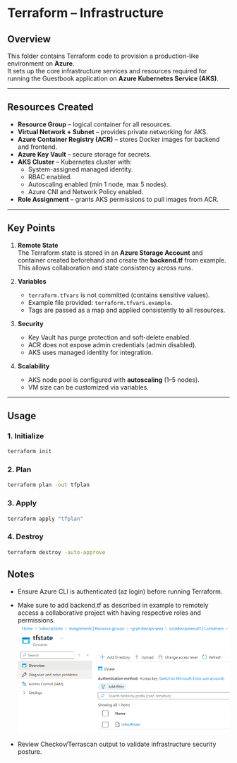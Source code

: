 # Terraform – Infrastructure

## Overview
This folder contains Terraform code to provision a production-like environment on **Azure**.  
It sets up the core infrastructure services and resources required for running the Guestbook application on **Azure Kubernetes Service (AKS)**.

---

## Resources Created
- **Resource Group** – logical container for all resources.
- **Virtual Network + Subnet** – provides private networking for AKS.
- **Azure Container Registry (ACR)** – stores Docker images for backend and frontend.
- **Azure Key Vault** – secure storage for secrets.
- **AKS Cluster** – Kubernetes cluster with:
  - System-assigned managed identity.
  - RBAC enabled.
  - Autoscaling enabled (min 1 node, max 5 nodes).
  - Azure CNI and Network Policy enabled.
- **Role Assignment** – grants AKS permissions to pull images from ACR.

---

## Key Points
1. **Remote State**  
   The Terraform state is stored in an **Azure Storage Account** and container created beforehand and create the **backend.tf** from example.  
   This allows collaboration and state consistency across runs.

2. **Variables**  
   - `terraform.tfvars` is not committed (contains sensitive values).
   - Example file provided: `terraform.tfvars.example`.
   - Tags are passed as a map and applied consistently to all resources.

3. **Security**  
   - Key Vault has purge protection and soft-delete enabled.
   - ACR does not expose admin credentials (admin disabled).
   - AKS uses managed identity for integration.

4. **Scalability**  
   - AKS node pool is configured with **autoscaling** (1–5 nodes).
   - VM size can be customized via variables.

---

## Usage

### 1. Initialize
```bash
terraform init
```
### 2. Plan
```bash
terraform plan -out tfplan
```
### 3. Apply
```bash
terraform apply "tfplan"
```
### 4. Destroy
```bash
terraform destroy -auto-approve
```
## Notes

- Ensure Azure CLI is authenticated (az login) before running Terraform.

- Make sure to add backend.tf as described in example to remotely access a collaborative project with having respective roles and permissions.![Sample](image.png)

- Review Checkov/Terrascan output to validate infrastructure security posture.